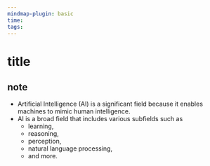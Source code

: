 ```yaml
---
mindmap-plugin: basic
time: 
tags:
---
```

# title
## note
- Artificial Intelligence (AI) is a significant field because it enables machines to mimic human intelligence.
- AI is a broad field that includes various subfields such as 
	- learning, 
	- reasoning, 
	- perception, 
	- natural language processing, 
	- and more.